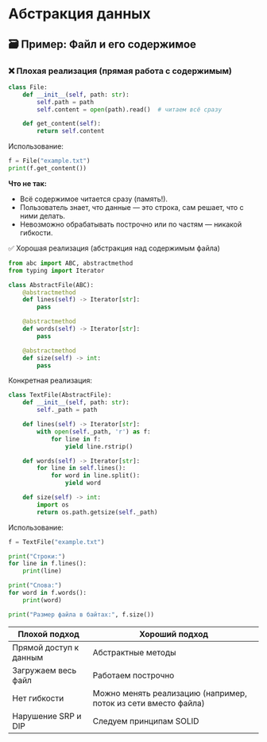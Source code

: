# Абстракция данных

## 🗃️ Пример: Файл и его содержимое

### ❌ Плохая реализация (прямая работа с содержимым)

```python
class File:
    def __init__(self, path: str):
        self.path = path
        self.content = open(path).read()  # читаем всё сразу

    def get_content(self):
        return self.content
```

Использование:

```python
f = File("example.txt")
print(f.get_content())
```

**Что не так:**

- Всё содержимое читается сразу (память!).
- Пользователь знает, что данные — это строка, сам решает, что с ними делать.
- Невозможно обрабатывать построчно или по частям — никакой гибкости.

✅ Хорошая реализация (абстракция над содержимым файла)

```python
from abc import ABC, abstractmethod
from typing import Iterator

class AbstractFile(ABC):
    @abstractmethod
    def lines(self) -> Iterator[str]:
        pass

    @abstractmethod
    def words(self) -> Iterator[str]:
        pass

    @abstractmethod
    def size(self) -> int:
        pass
```

Конкретная реализация:

```python
class TextFile(AbstractFile):
    def __init__(self, path: str):
        self._path = path

    def lines(self) -> Iterator[str]:
        with open(self._path, 'r') as f:
            for line in f:
                yield line.rstrip()

    def words(self) -> Iterator[str]:
        for line in self.lines():
            for word in line.split():
                yield word

    def size(self) -> int:
        import os
        return os.path.getsize(self._path)
```

Использование:

```python
f = TextFile("example.txt")

print("Строки:")
for line in f.lines():
    print(line)

print("Слова:")
for word in f.words():
    print(word)

print("Размер файла в байтах:", f.size())
```

| Плохой подход          | Хороший подход                                                 |
| ---------------------- | -------------------------------------------------------------- |
| Прямой доступ к данным | Абстрактные методы                                             |
| Загружаем весь файл    | Работаем построчно                                             |
| Нет гибкости           | Можно менять реализацию (например, поток из сети вместо файла) |
| Нарушение SRP и DIP    | Следуем принципам SOLID                                        |
